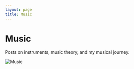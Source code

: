 ```yaml
---
layout: page
title: Music
---
```


# Music

Posts on instruments, music theory, and my musical journey.

![Music](../assets/images/music.jpg)